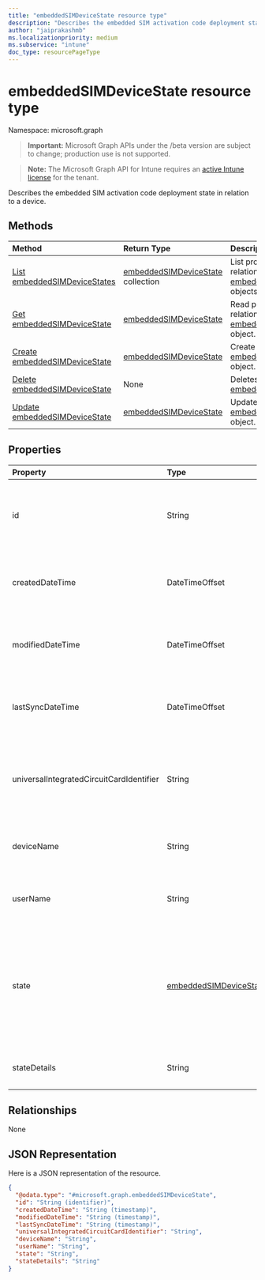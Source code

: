 ```yaml
---
title: "embeddedSIMDeviceState resource type"
description: "Describes the embedded SIM activation code deployment state in relation to a device."
author: "jaiprakashmb"
ms.localizationpriority: medium
ms.subservice: "intune"
doc_type: resourcePageType
---
```


# embeddedSIMDeviceState resource type

Namespace: microsoft.graph
> **Important:** Microsoft Graph APIs under the /beta version are subject to change; production use is not supported.

> **Note:** The Microsoft Graph API for Intune requires an [active Intune license](https://go.microsoft.com/fwlink/?linkid=839381) for the tenant.


Describes the embedded SIM activation code deployment state in relation to a device.

## Methods
|Method|Return Type|Description|
|:---|:---|:---|
|[List embeddedSIMDeviceStates](../api/intune-esim-embeddedsimdevicestate-list.md)|[embeddedSIMDeviceState](../resources/intune-esim-embeddedsimdevicestate.md) collection|List properties and relationships of the [embeddedSIMDeviceState](../resources/intune-esim-embeddedsimdevicestate.md) objects.|
|[Get embeddedSIMDeviceState](../api/intune-esim-embeddedsimdevicestate-get.md)|[embeddedSIMDeviceState](../resources/intune-esim-embeddedsimdevicestate.md)|Read properties and relationships of the [embeddedSIMDeviceState](../resources/intune-esim-embeddedsimdevicestate.md) object.|
|[Create embeddedSIMDeviceState](../api/intune-esim-embeddedsimdevicestate-create.md)|[embeddedSIMDeviceState](../resources/intune-esim-embeddedsimdevicestate.md)|Create a new [embeddedSIMDeviceState](../resources/intune-esim-embeddedsimdevicestate.md) object.|
|[Delete embeddedSIMDeviceState](../api/intune-esim-embeddedsimdevicestate-delete.md)|None|Deletes a [embeddedSIMDeviceState](../resources/intune-esim-embeddedsimdevicestate.md).|
|[Update embeddedSIMDeviceState](../api/intune-esim-embeddedsimdevicestate-update.md)|[embeddedSIMDeviceState](../resources/intune-esim-embeddedsimdevicestate.md)|Update the properties of a [embeddedSIMDeviceState](../resources/intune-esim-embeddedsimdevicestate.md) object.|

## Properties
|Property|Type|Description|
|:---|:---|:---|
|id|String|Unique identifier for the embedded SIM device status. System generated value assigned when created.|
|createdDateTime|DateTimeOffset|The time the embedded SIM device status was created. Generated service side.|
|modifiedDateTime|DateTimeOffset|The time the embedded SIM device status was last modified. Updated service side.|
|lastSyncDateTime|DateTimeOffset|The time the embedded SIM device last checked in. Updated service side.|
|universalIntegratedCircuitCardIdentifier|String|The Universal Integrated Circuit Card Identifier (UICCID) identifying the hardware onto which a profile is to be deployed.|
|deviceName|String|Device name to which the subscription was provisioned e.g. DESKTOP-JOE|
|userName|String|Username which the subscription was provisioned to e.g. joe@contoso.com|
|state|[embeddedSIMDeviceStateValue](../resources/intune-esim-embeddedsimdevicestatevalue.md)|The state of the profile operation applied to the device. Possible values are: `notEvaluated`, `failed`, `installing`, `installed`, `deleting`, `error`, `deleted`, `removedByUser`.|
|stateDetails|String|String description of the provisioning state.|

## Relationships
None

## JSON Representation
Here is a JSON representation of the resource.
<!-- {
  "blockType": "resource",
  "keyProperty": "id",
  "@odata.type": "microsoft.graph.embeddedSIMDeviceState"
}
-->
``` json
{
  "@odata.type": "#microsoft.graph.embeddedSIMDeviceState",
  "id": "String (identifier)",
  "createdDateTime": "String (timestamp)",
  "modifiedDateTime": "String (timestamp)",
  "lastSyncDateTime": "String (timestamp)",
  "universalIntegratedCircuitCardIdentifier": "String",
  "deviceName": "String",
  "userName": "String",
  "state": "String",
  "stateDetails": "String"
}
```
